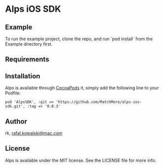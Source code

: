 


# Alps iOS SDK


## Example

To run the example project, clone the repo, and run \`pod install\` from
the Example directory first.


## Requirements


## Installation

Alps is available through [CocoaPods](http://cocoapods.org) it, simply add the following
line to your Podfile:

    pod 'AlpsSDK', :git => 'https://github.com/MatchMore/alps-ios-sdk.git', :tag => '0.0.3'


## Author

rk, rafal.kowalski@mac.com


## License

Alps is available under the MIT license. See the LICENSE file for more info.
